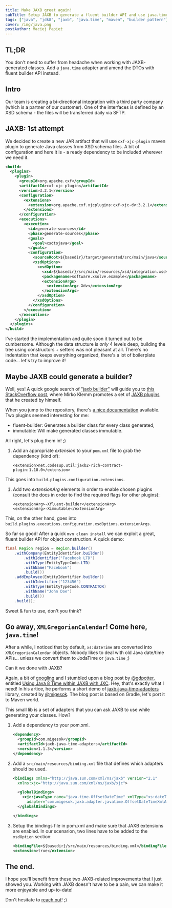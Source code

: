 ```yaml
---
title: Make JAXB great again!
subTitle: Setup JAXB to generate a fluent builder API and use java.time classes
tags: ["java", "jdk8", "jaxb", "java.time", "maven", "builder pattern"]
cover: /img/java.png
postAuthor: Maciej Papież
---
```


## TL;DR

You don't need to suffer from headache when working with JAXB-generated classes.
Add a `java.time` adapter and amend the DTOs with fluent builder API instead.

## Intro

Our team is creating a bi-directional integration with a third party company
(which is a partner of our customer). One of the interfaces is defined by an XSD schema - the files
will be transferred daily via SFTP.

## JAXB: 1st attempt

We decided to create a new JAR artifact that will use `cxf-xjc-plugin` maven plugin
to generate Java classes from XSD schema files. A bit of configuration and here
it is - a ready dependency to be included wherever we need it.

```xml
<build>
  <plugins>
    <plugin>
      <groupId>org.apache.cxf</groupId>
      <artifactId>cxf-xjc-plugin</artifactId>
      <version>3.2.1</version>
      <configuration>
        <extensions>
          <extension>org.apache.cxf.xjcplugins:cxf-xjc-dv:3.2.1</extension>
        </extensions>
      </configuration>
      <executions>
        <execution>
          <id>generate-sources</id>
          <phase>generate-sources</phase>
          <goals>
            <goal>xsdtojava</goal>
          </goals>
          <configuration>
            <sourceRoot>${basedir}/target/generated/src/main/java</sourceRoot>
            <xsdOptions>
              <xsdOption>
                <xsd>${basedir}/src/main/resources/xsd/integration.xsd</xsd>
                <packagename>software.xsolve.example</packagename>
                <extensionArgs>
                  <extensionArg>-Xdv</extensionArg>
                </extensionArgs>
              </xsdOption>
            </xsdOptions>
          </configuration>
        </execution>
      </executions>
    </plugin>
  </plugins>
</build>

```

I've started the implementation and quite soon it turned out to be cumbersome.
Although the data structure is _only_ 4 levels deep, building the tree using
constructors + setters was not pleasant at all. There's no indentation that keeps
everything organized, there's a lot of boilerplate code... let's try to improve it!

## Maybe JAXB could generate a builder?

Well, yes! A quick google search of ["jaxb builder"](https://www.google.com/search?q=jaxb+builder)
will guide you to [this StackOverflow post](https://stackoverflow.com/a/22586244/969463),
where Mirko Klemm promotes a set of [JAXB plugins](https://github.com/mklemm/jaxb2-rich-contract-plugin)
that he created by himself.

When you jump to the repository, there's [a nice documentation](http://mklemm.github.io/jaxb2-rich-contract-plugin/)
available. Two plugins seemed interesting for me:

* fluent-builder: Generates a builder class for every class generated,
* immutable: Will make generated classes immutable.

All right, let's plug them in! ;)

1. Add an appropriate _extension_ to your `pom.xml` file to grab the dependency
(kind of):
    ```
    <extension>net.codesup.util:jaxb2-rich-contract-plugin:1.18.0</extension>
    ```
This goes into `build.plugins.configuration.extensions`.

1. Add two _extensionArg_ elements in order to enable chosen plugins (consult
  the docs in order to find the required flags for other plugins):
    ```
    <extensionArg>-Xfluent-builder</extensionArg>
    <extensionArg>-Ximmutable</extensionArg>
    ```
This, on the other hand, goes into `build.plugins.executions.configuration.xsdOptions.extensionArgs`.

So far so good! After a quick `mvn clean install` we can exploit a great, fluent
builder API for object construction. A quick demo:

```Java
final Region region = Region.builder()
    .withCompany(EntityIdentifier.builder()
        .withIdentifier("Facebook LTD")
        .withType(EntityTypeCode.LTD)
        .withName("Facebook")
        .build())
    .addEmployee(EntityIdentifier.builder()
        .withIdentifier("123456")
        .withType(EntityTypeCode.CONTRACTOR)
        .withName("John Doe")
        .build())
    .build();
```

Sweet & fun to use, don't you think?

## Go away, `XMLGregorianCalendar`! Come here, `java.time`!

After a while, I noticed that by default, `xs:dateTime` are converted
into `XMLGregorianCalendar` objects. Nobody likes to deal with old Java date/time
APIs... unless we convert them to JodaTime or `java.time` ;)

Can it we done with JAXB?

Again, a bit of [googling](https://www.google.com/search?q=jaxb+java+8+time)
and I stumbled upon a blog post by [@gdpotter](https://twitter.com/gdpotter), entitled
[Using Java 8 Time within JAXB with JXC](http://gdpotter.com/2017/09/21/jaxb-java-time/).
Hey, that's exactly what I need! In his artice, he performs a short demo of [jaxb-java-time-adapters](https://github.com/migesok/jaxb-java-time-adapters) library,
created by [@migesok](https://twitter.com/migesok). The blog post is based on Gradle,
let's port it to Maven world.

This small lib is a set of adapters that you can ask JAXB to use while generating
your classes. How?

1. Add a dependency to your pom.xml.
    ```xml
    <dependency>
      <groupId>com.migesok</groupId>
      <artifactId>jaxb-java-time-adapters</artifactId>
      <version>1.1.3</version>
    </dependency>
    ```

1. Add a `src/main/resources/binding.xml` file that defines which adapters should be used.
    ```xml
    <bindings xmlns="http://java.sun.com/xml/ns/jaxb" version="2.1"
      xmlns:xjc="http://java.sun.com/xml/ns/jaxb/xjc">

      <globalBindings>
        <xjc:javaType name="java.time.OffsetDateTime" xmlType="xs:dateTime"
          adapter="com.migesok.jaxb.adapter.javatime.OffsetDateTimeXmlAdapter"/>
      </globalBindings>

    </bindings>
    ```

1. Setup the bindings file in pom.xml and make sure that JAXB extensions are enabled.
In our scenarion, two lines have to be added to the `xsdOption` section:

    ```xml
    <bindingFile>${basedir}/src/main/resources/binding.xml</bindingFile>
    <extension>true</extension>
    ```

## The end.

I hope you'll benefit from these two JAXB-related improvements that I just showed
you. Working with JAXB doesn't have to be a pain, we can make it more enjoyable
and up-to-date!

Don't hesitate to [reach out](https://twitter.com/maciejpapiez)! ;)
